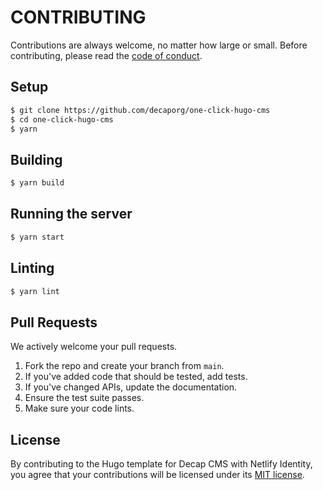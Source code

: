 # CONTRIBUTING

Contributions are always welcome, no matter how large or small. Before contributing,
please read the [code of conduct](CODE_OF_CONDUCT.md).

## Setup

```sh
$ git clone https://github.com/decaporg/one-click-hugo-cms
$ cd one-click-hugo-cms
$ yarn
```

## Building

```sh
$ yarn build
```

## Running the server

```sh
$ yarn start
```

## Linting

```sh
$ yarn lint
```

## Pull Requests

We actively welcome your pull requests.

1. Fork the repo and create your branch from `main`.
2. If you've added code that should be tested, add tests.
3. If you've changed APIs, update the documentation.
4. Ensure the test suite passes.
5. Make sure your code lints.

## License

By contributing to the Hugo template for Decap CMS with Netlify Identity,
you agree that your contributions will be licensed
under its [MIT license](LICENSE).
